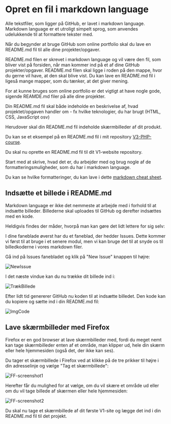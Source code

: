 # Opret en fil i markdown language

Alle tekstfiler, som ligger på GitHub, er lavet i markdown language. Markdown language er et utroligt simpelt sprog, som anvendes udelukkende til at formattere tekster med.

Når du begynder at bruge GitHub som online portfolio skal du lave en README.md fil til alle dine projekter/opgaver.

README.md filen er skrevet i markdown language og vil være den fil, som bliver vist på forsiden, når man kommer ind på et af dine GitHub projekter/opgaver. README.md filen skal ligge i roden på den mappe, hvor du gerne vil have, at den skal blive vist. Du kan lave en README.md fil i ligeså mange mapper, som du tænker, at det giver mening.

For at kunne bruges som online portfolio er det vigtigt at have nogle gode, sigende REAMDE.md filer på alle dine projekter.

Din README.md fil skal både indeholde en beskrivelse af, hvad projektet/opgaven handler om - fx hvilke teknologier, du har brugt (HTML, CSS, JavaScript osv)

Herudover skal din README.md fil indeholde skærmbilleder af dit produkt.

Du kan se et eksempel på en README.md fil i mit repository [V3-PHP-course](https://github.com/AspIT-Hanne/V3-PHP-course).

Du skal nu oprette en README.md fil til dit V1-website repository.

Start med at skrive, hvad det er, du arbejder med og brug nogle af de formatteringsmuligheder, som du har i markdown language.

Du kan se hvilke formatteringer, du kan lave i dette [markdown cheat sheet](https://github.com/adam-p/markdown-here/wiki/Markdown-Cheatsheet).

## Indsætte et billede i README.md

Markdown language er ikke det nemmeste at arbejde med i forhold til at indsætte billeder. Billederne skal uploades til GitHub og derefter indsættes med en kode.

Heldigvis findes der måder, hvorpå man kan gøre det lidt lettere for sig selv:

I dine faneblade øverst har du et faneblad, der hedder Issues. Dette kommer vi først til at bruge i et senere modul, men vi kan bruge det til at snyde os til billedkoderne i vores markdown filer.

Gå ind på Issues fanebladet og klik på "New Issue" knappen til højre:

![NewIssue](https://user-images.githubusercontent.com/57984239/76630896-08044a80-6541-11ea-944a-6ff71762ffbd.JPG)

I det næste vindue kan du nu trække dit billede ind i:

![TrækBillede](https://user-images.githubusercontent.com/57984239/76630936-1eaaa180-6541-11ea-97c3-509ce72f7ed7.JPG)

Efter lidt tid genererer GitHub nu koden til at indsætte billedet. Den kode kan du kopiere og sætte ind i din README.md fil:

![ImgCode](https://user-images.githubusercontent.com/57984239/76630940-20746500-6541-11ea-91cf-60ba4299af44.JPG)

## Lave skærmbilleder med Firefox

Firefox er en god browser at lave skærmbilleder med, fordi du meget nemt kan tage skærmbilleder enten af et område, man klipper ud, hele din skærm eller hele hjemmesiden (også det, der ikke kan ses).

Du tager et skærmbillede i Firefox ved at klikke på de tre prikker til højre i din adresselinje og vælge "Tag et skærmbillede":

![FF-screenshot1](https://user-images.githubusercontent.com/57984239/76631468-0b4c0600-6542-11ea-871e-be3d968f4700.JPG)

Herefter får du mulighed for at vælge, om du vil skære et område ud eller om du vil tage billede af skærmen eller hele hjemmesiden:

![FF-screenshot2](https://user-images.githubusercontent.com/57984239/76631478-0d15c980-6542-11ea-8f0c-a36bdfa231c1.JPG)

Du skal nu tage et skærmbillede af dit første V1-site og lægge det ind i din README.md fil til det projekt.



